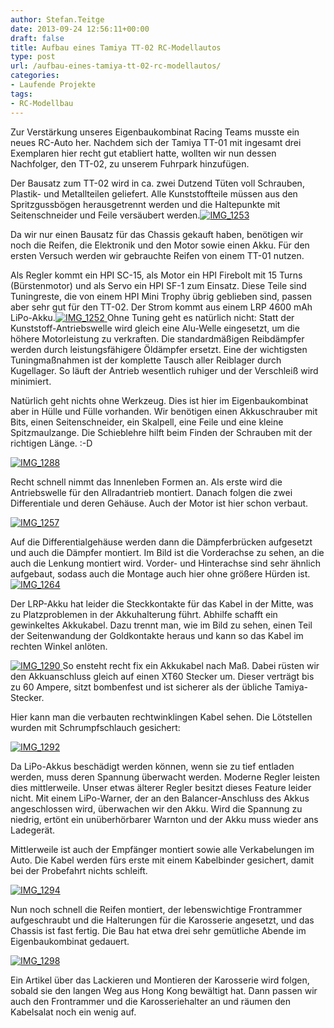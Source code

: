 ```yaml
---
author: Stefan.Teitge
date: 2013-09-24 12:56:11+00:00
draft: false
title: Aufbau eines Tamiya TT-02 RC-Modellautos
type: post
url: /aufbau-eines-tamiya-tt-02-rc-modellautos/
categories:
- Laufende Projekte
tags:
- RC-Modellbau
---
```


Zur Verstärkung unseres Eigenbaukombinat Racing Teams musste ein neues RC-Auto her. Nachdem sich der Tamiya TT-01 mit ingesamt drei Exemplaren hier recht gut etabliert hatte, wollten wir nun dessen Nachfolger, den TT-02, zu unserem Fuhrpark hinzufügen. <!-- more -->

Der Bausatz zum TT-02 wird in ca. zwei Dutzend Tüten voll Schrauben, Plastik- und Metallteilen geliefert. Alle Kunststoffteile müssen aus den Spritzgussbögen herausgetrennt werden und die Haltepunkte mit Seitenschneider und Feile versäubert werden.[![IMG_1253](https://eigenbaukombinat.de/wp-content/uploads/2013/09/IMG_1253-1024x680.jpg)
](https://eigenbaukombinat.de/wp-content/uploads/2013/09/IMG_1253.jpg)

Da wir nur einen Bausatz für das Chassis gekauft haben, benötigen wir noch die Reifen, die Elektronik und den Motor sowie einen Akku. Für den ersten Versuch werden wir gebrauchte Reifen von einem TT-01 nutzen.

Als Regler kommt ein HPI SC-15, als Motor ein HPI Firebolt mit 15 Turns (Bürstenmotor) und als Servo ein HPI SF-1 zum Einsatz. Diese Teile sind Tuningreste, die von einem HPI Mini Trophy übrig geblieben sind, passen aber sehr gut für den TT-02. Der Strom kommt aus einem LRP 4600 mAh LiPo-Akku.[![IMG_1252](https://eigenbaukombinat.de/wp-content/uploads/2013/09/IMG_1252-1024x680.jpg)
](https://eigenbaukombinat.de/wp-content/uploads/2013/09/IMG_1252.jpg)Ohne Tuning geht es natürlich nicht: Statt der Kunststoff-Antriebswelle wird gleich eine Alu-Welle eingesetzt, um die höhere Motorleistung zu verkraften. Die standardmäßigen Reibdämpfer werden durch leistungsfähigere Öldämpfer ersetzt. Eine der wichtigsten Tuningmaßnahmen ist der komplette Tausch aller Reiblager durch Kugellager. So läuft der Antrieb wesentlich ruhiger und der Verschleiß wird minimiert.

Natürlich geht nichts ohne Werkzeug. Dies ist hier im Eigenbaukombinat aber in Hülle und Fülle vorhanden. Wir benötigen einen Akkuschrauber mit Bits, einen Seitenschneider, ein Skalpell, eine Feile und eine kleine Spitzmaulzange. Die Schieblehre hilft beim Finden der Schrauben mit der richtigen Länge. :-D

[![IMG_1288](https://eigenbaukombinat.de/wp-content/uploads/2013/09/IMG_1288-1024x680.jpg)
](https://eigenbaukombinat.de/wp-content/uploads/2013/09/IMG_1288.jpg)

Recht schnell nimmt das Innenleben Formen an. Als erste wird die Antriebswelle für den Allradantrieb montiert. Danach folgen die zwei Differentiale und deren Gehäuse. Auch der Motor ist hier schon verbaut.

[![IMG_1257](https://eigenbaukombinat.de/wp-content/uploads/2013/09/IMG_1257-1024x680.jpg)
](https://eigenbaukombinat.de/wp-content/uploads/2013/09/IMG_1257.jpg)

Auf die Differentialgehäuse werden dann die Dämpferbrücken aufgesetzt und auch die Dämpfer montiert. Im Bild ist die Vorderachse zu sehen, an die auch die Lenkung montiert wird. Vorder- und Hinterachse sind sehr ähnlich aufgebaut, sodass auch die Montage auch hier ohne größere Hürden ist.[![IMG_1264](https://eigenbaukombinat.de/wp-content/uploads/2013/09/IMG_1264-1024x680.jpg)
](https://eigenbaukombinat.de/wp-content/uploads/2013/09/IMG_1264.jpg)

Der LRP-Akku hat leider die Steckkontakte für das Kabel in der Mitte, was zu Platzproblemen in der Akkuhalterung führt. Abhilfe schafft ein gewinkeltes Akkukabel. Dazu trennt man, wie im Bild zu sehen, einen Teil der Seitenwandung der Goldkontakte heraus und kann so das Kabel im rechten Winkel anlöten.

[![IMG_1290](https://eigenbaukombinat.de/wp-content/uploads/2013/09/IMG_1290-1024x680.jpg)
](https://eigenbaukombinat.de/wp-content/uploads/2013/09/IMG_1290.jpg) So ensteht recht fix ein Akkukabel nach Maß. Dabei rüsten wir den Akkuanschluss gleich auf einen XT60 Stecker um. Dieser verträgt bis zu 60 Ampere, sitzt bombenfest und ist sicherer als der übliche Tamiya-Stecker.

Hier kann man die verbauten rechtwinklingen Kabel sehen. Die Lötstellen wurden mit Schrumpfschlauch gesichert:

[![IMG_1292](https://eigenbaukombinat.de/wp-content/uploads/2013/09/IMG_1292-1024x680.jpg)
](https://eigenbaukombinat.de/wp-content/uploads/2013/09/IMG_1292.jpg)

Da LiPo-Akkus beschädigt werden können, wenn sie zu tief entladen werden, muss deren Spannung überwacht werden. Moderne Regler leisten dies mittlerweile. Unser etwas älterer Regler besitzt dieses Feature leider nicht. Mit einem LiPo-Warner, der an den Balancer-Anschluss des Akkus angeschlossen wird, überwachen wir den Akku. Wird die Spannung zu niedrig, ertönt ein unüberhörbarer Warnton und der Akku muss wieder ans Ladegerät.

Mittlerweile ist auch der Empfänger montiert sowie alle Verkabelungen im Auto. Die Kabel werden fürs erste mit einem Kabelbinder gesichert, damit bei der Probefahrt nichts schleift.

[![IMG_1294](https://eigenbaukombinat.de/wp-content/uploads/2013/09/IMG_1294-1024x680.jpg)
](https://eigenbaukombinat.de/wp-content/uploads/2013/09/IMG_1294.jpg)

Nun noch schnell die Reifen montiert, der lebenswichtige Frontrammer aufgeschraubt und die Halterungen für die Karosserie angesetzt, und das Chassis ist fast fertig. Die Bau hat etwa drei sehr gemütliche Abende im Eigenbaukombinat gedauert.

[![IMG_1298](https://eigenbaukombinat.de/wp-content/uploads/2013/09/IMG_1298-1024x680.jpg)
](https://eigenbaukombinat.de/wp-content/uploads/2013/09/IMG_1298.jpg)

Ein Artikel über das Lackieren und Montieren der Karosserie wird folgen, sobald sie den langen Weg aus Hong Kong bewältigt hat. Dann passen wir auch den Frontrammer und die Karosseriehalter an und räumen den Kabelsalat noch ein wenig auf. 
